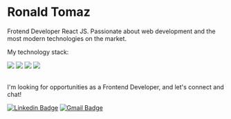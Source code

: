 # Ronald Tomaz

Frotend Developer React JS.
Passionate about web development and the most modern technologies on the market.

My technology stack:

<div>
  <img src=https://img.shields.io/badge/JavaScript-F7DF1E?style=for-the-badge&logo=javascript&logoColor=black />
  <img src=https://img.shields.io/badge/TypeScript-007ACC?style=for-the-badge&logo=typescript&logoColor=white />
  <img src=https://img.shields.io/badge/React-61dafb?style=for-the-badge&logo=react&logoColor=333333 />
  <img src=https://img.shields.io/badge/next.js-000000?style=for-the-badge&logo=next.js&logoColor=white />
</div>
<br />

I'm looking for opportunities as a Frontend Developer, and let's connect and chat!

[![Linkedin Badge](https://img.shields.io/badge/-Ronald%20Tomaz-6633cc?style=flat-square&logo=Linkedin&logoColor=white&link=https://www.linkedin.com/in/ronald-tomaz/)](https://www.linkedin.com/in/ronald-tomaz/) 
[![Gmail Badge](https://img.shields.io/badge/-ronaldtmprofile@gmail.com-6633cc?style=flat-square&logo=Gmail&logoColor=white&link=mailto:ronaldtmprofile@gmail.com)](mailto:ronaldtmprofile@gmail.com)
